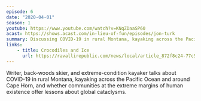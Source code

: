 ```yaml
---
episode: 6
date: "2020-04-01"
season: 1
youtube: https://www.youtube.com/watch?v=KNqZDaaSP60
acast: https://shows.acast.com/in-lieu-of-fun/episodes/jon-turk
summary: Discussing COVID-19 in rural Montana, kayaking across the Pacific, and more
links:
    - title: Crocodiles and Ice
      url: https://ravallirepublic.com/news/local/article_872f8c24-77c5-11e6-8b40-f3384dc7726b.html
---
```

Writer, back-woods skier, and extreme-condition kayaker talks about COVID-19 in rural Montana, kayaking across the Pacific Ocean and around Cape Horn, and whether communities at the extreme margins of human existence offer lessons about global cataclysms.
